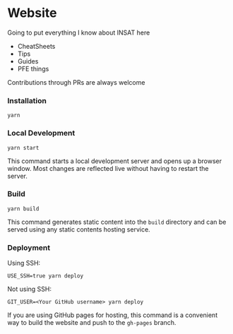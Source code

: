 # Website

Going to put everything I know about INSAT here

- CheatSheets
- Tips
- Guides
- PFE things

Contributions through PRs are always welcome

### Installation

```console
yarn
```

### Local Development

```console
yarn start
```

This command starts a local development server and opens up a browser window. Most changes are reflected live without having to restart the server.

### Build

```console
yarn build
```

This command generates static content into the `build` directory and can be served using any static contents hosting service.

### Deployment

Using SSH:

```console
USE_SSH=true yarn deploy
```

Not using SSH:

```console
GIT_USER=<Your GitHub username> yarn deploy
```

If you are using GitHub pages for hosting, this command is a convenient way to build the website and push to the `gh-pages` branch.
